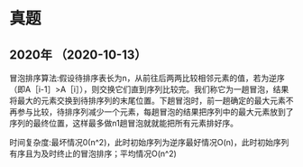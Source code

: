 # 真题

## 2020年 （2020-10-13）

冒泡排序算法:假设待排序表长为n，从前往后两两比较相邻元素的值，若为逆序（即A［i-1］>A［i］），则交换它们直到序列比较完。我们称它为一趟冒泡，结果将最大的元素交换到待排序列的末尾位置。下趟冒泡时，前一趟确定的最大元素不再参与比较，待排序列减少一个元素，每趟冒泡的结果把序列中的最大元素放到了序列的最终位置，这样最多做n1趟冒泡就就能把所有元素排好序。

时间复杂度:最坏情况0(n^2)，此时初始序列为逆序最好情况O(n)，此时初始序列有序且为及时终止的冒泡排序；平均情况O(n^2)
